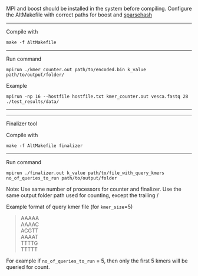 MPI and boost should be installed in the system before compiling.
Configure the AltMakefile with correct paths for boost and [sparsehash](https://github.com/sparsehash/sparsehash)

----
Compile with

```make -f AltMakefile```

----

Run command

```mpirun ./kmer_counter.out path/to/encoded.bin k_value path/to/output/folder/```

Example

```mpirun -np 16 --hostfile hostfile.txt kmer_counter.out vesca.fastq 28 ./test_results/data/```


----
----

Finalizer tool

Compile with

```make -f AltMakefile finalizer```

----

Run command

```mpirun ./finalizer.out k_value path/to/file_with_query_kmers no_of_queries_to_run path/to/output/folder```

Note: Use same number of processors for counter and finalizer. Use the same output folder path used for counting, except the trailing /

Example format of query kmer file (for `kmer_size`=5)


> AAAAA <br/> AAAAC <br/> ACGTT <br/> AAAAT <br/> TTTTG <br/> TTTTT

For example if `no_of_queries_to_run` = 5, then only the first 5 kmers will be queried for count.


